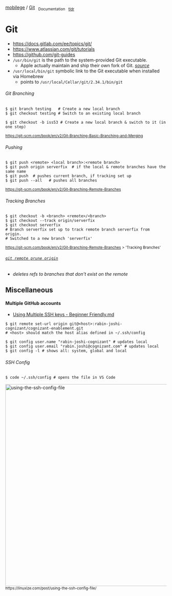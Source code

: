 [mobilege](/README.md) 
/ [Git](/git.md)
    <sub>&nbsp;&nbsp;Documentation</sub>
    <sub>&nbsp;&nbsp;[tldr](https://tldr.inbrowser.app/pages/common/git)</sub>

# Git
- https://docs.gitlab.com/ee/topics/git/
- https://www.atlassian.com/git/tutorials
- https://github.com/git-guides
- `/usr/bin/git` is the path to the system-provided Git executable.
  - Apple actually maintain and ship their own fork of Git. [_source_](https://www.atlassian.com/git/tutorials/install-git)
- `/usr/local/bin/git` symbolic link to the Git executable when installed via Homebrew
  - points to `/usr/local/Cellar/git/2.34.1/bin/git`   

###### Git Branching

```shell
$ git branch testing   # Create a new local branch
$ git checkout testing # Switch to an existing local branch

$ git checkout -b iss53 # Create a new local branch & switch to it (in one step)
```
<sup>https://git-scm.com/book/en/v2/Git-Branching-Basic-Branching-and-Merging</sup>


###### Pushing

```shell
$ git push <remote> <local branch>:<remote branch>
$ git push origin serverfix  # if the local & remote branches have the same name
$ git push  # pushes current branch, if tracking set up
$ git push --all   # pushes all branches
```
<sup>https://git-scm.com/book/en/v2/Git-Branching-Remote-Branches</sup>

###### Tracking Branches
```shell
$ git checkout -b <branch> <remote>/<branch>
$ git checkout --track origin/serverfix
$ git checkout serverfix
# Branch serverfix set up to track remote branch serverfix from origin.
# Switched to a new branch 'serverfix'
```
<sup>https://git-scm.com/book/en/v2/Git-Branching-Remote-Branches > 'Tracking Branches'</sup>

###### [`git remote prune origin`](https://www.atlassian.com/git/tutorials/git-prune) 
- _deletes refs to branches that don't exist on the remote_

## Miscellaneous

#### Multiple GitHub accounts
- [Using Multiple SSH keys - Beginner Friendly.md](https://gist.github.com/aprilmintacpineda/f101bf5fd34f1e6664497cf4b9b9345f)

```shell
$ git remote set-url origin git@<host>:rabin-joshi-cognizant/cognizant-enablement.git
# <host> should match the host alias defined in ~/.ssh/config
```

```shell
$ git config user.name "rabin-joshi-cognizant" # updates local 
$ git config user.email "rabin.joshi@cognizant.com" # updates local 
$ git config -l # shows all: system, global and local
```

###### SSH Config

```shell
$ code ~/.ssh/config # opens the file in VS Code
```

<img width="629" alt="using-the-ssh-config-file" src="https://user-images.githubusercontent.com/6307250/209201683-72c67ac9-83e0-4059-90b1-467e4ca129e2.png">
<sup>https://linuxize.com/post/using-the-ssh-config-file/</sup>

